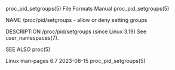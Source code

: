 proc_pid_setgroups(5)						      File Formats Manual						 proc_pid_setgroups(5)

NAME
       /proc/pid/setgroups - allow or deny setting groups

DESCRIPTION
       /proc/pid/setgroups (since Linux 3.19)
	      See user_namespaces(7).

SEE ALSO
       proc(5)

Linux man-pages 6.7							  2023-08-15							 proc_pid_setgroups(5)
